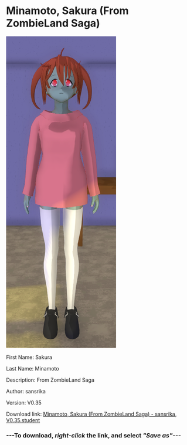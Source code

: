 # Minamoto, Sakura (From ZombieLand Saga)

<img src = "https://raw.githubusercontent.com/Arbiter1223/Daigaku-Gurashi-Custom-Students/master/Students/Files/Minamoto%2C%20Sakura%20(From%20ZombieLand%20Saga).png">

First Name: Sakura

Last Name: Minamoto

Description: From ZombieLand Saga

Author: sansrika

Version: V0.35

Download link: <a href="https://raw.githubusercontent.com/Arbiter1223/Daigaku-Gurashi-Custom-Students/master/Students/Files/Minamoto%2C%20Sakura%20(From%20ZombieLand%20Saga)%20-%20sansrika%2C%20V0.35.student">Minamoto, Sakura (From ZombieLand Saga) - sansrika, V0.35.student</a>

### ---**To download, _right-click_ the link, and select _"Save as"_**---
